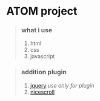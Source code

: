 # ATOM project

> ### what i use
> 1. html
> 2. css
> 3. javascript

> ### addition plugin
> 1. [jquery](https://jquery.com/) *use only for plugin*
> 2. [nicescroll](https://nicescroll.areaaperta.com/)
